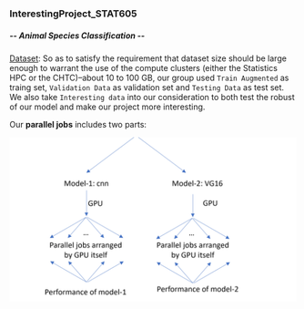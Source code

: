 ### InterestingProject_STAT605

##### -- Animal Species Classification --

[Dataset](https://www.kaggle.com/datasets/utkarshsaxenadn/animal-image-classification-dataset/data): So as to satisfy the requirement that dataset size should be large enough to warrant the use of the compute clusters (either the Statistics HPC or the CHTC)–about 10 to 100 GB, our group used `Train Augmented` as traing set, `Validation Data` as validation set and `Testing Data` as test set. We also take `Interesting data` into our consideration to both test the robust of our model and make our project more interesting.

Our **parallel jobs** includes two parts:

![parallel-job](report-figures/parallel-jobs.png)
